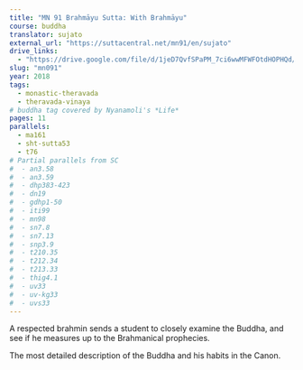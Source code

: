 ```yaml
---
title: "MN 91 Brahmāyu Sutta: With Brahmāyu"
course: buddha
translator: sujato
external_url: "https://suttacentral.net/mn91/en/sujato"
drive_links:
  - "https://drive.google.com/file/d/1jeD7QvfSPaPM_7ci6wwMFWFOtdHOPHQd/view?usp=drivesdk"
slug: "mn091"
year: 2018
tags:
  - monastic-theravada
  - theravada-vinaya
# buddha tag covered by Nyanamoli's *Life*
pages: 11
parallels:
  - ma161
  - sht-sutta53
  - t76
# Partial parallels from SC
#  - an3.58
#  - an3.59
#  - dhp383-423
#  - dn19
#  - gdhp1-50
#  - iti99
#  - mn98
#  - sn7.8
#  - sn7.13
#  - snp3.9
#  - t210.35
#  - t212.34
#  - t213.33
#  - thig4.1
#  - uv33
#  - uv-kg33
#  - uvs33
---
```


A respected brahmin sends a student to closely examine the Buddha, and see if he measures up to the Brahmanical prophecies.

The most detailed description of the Buddha and his habits in the Canon.

